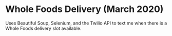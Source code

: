 # Whole Foods Delivery (March 2020)
 
Uses Beautiful Soup, Selenium, and the Twilio API to text me when there is a Whole Foods delivery slot available.

